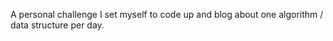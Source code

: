 A personal challenge I set myself to code up and blog about one algorithm / data structure per day.
